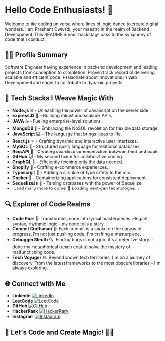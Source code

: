 # Hello Code Enthusiasts! 👋

Welcome to the coding universe where lines of logic dance to create digital wonders. I am Prashant Dwivedi, your maestro in the realm of Backend Development. This README is your backstage pass to the symphony of code that I conduct.

## 🧑‍🏫 Profile Summary    

Software Engineer having experience in backend development and leading projects from conception to completion. Proven track record of delivering scalable and efficient code. Passionate about innovations in Web Development and eager to contribute to dynamic projects.

## 🚀 Tech Stacks I Weave Magic With

- **Node.js** 🌐 - Unleashing the power of JavaScript on the server side.
- **ExpressJS** 🚀 - Building robust and scalable APIs.
- **JAVA** ☕ - Fueling enterprise-level solutions.
- **MongoDB** 🍃 - Embracing the NoSQL revolution for flexible data storage.
- **JavaScript** 💻 - The language that brings ideas to life.
- **React.js** ⚛️ - Crafting dynamic and interactive user interfaces.
- **MySQL** 🐬 - Structured query language for relational databases.
- **RestAPI** 🔄 - Creating seamless communication between front and back.
- **GitHub** 🐱 - My second home for collaborative coding.
- **GraphQL** 🚀 - Efficiently fetching only the data needed.
- **Shopify** 🛒 - Crafting e-commerce experiences.
- **Typescript** 📝 - Adding a sprinkle of type safety to the mix.
- **Docker** 🐳 - Containerizing applications for consistent deployment.
- **SequelizeJs** 🎸 - Taming databases with the power of Sequelize.
- ...and many more to come! 🚀 Loading next-gen technologies...

## 🔍 Explorer of Code Realms

- **Code Poet** 📜: Transforming code into lyrical masterpieces. Elegant syntax, rhythmic logic - my code tells a story.
- **Commit Craftsman** 🎨: Each commit is a stroke on the canvas of progress. I'm not just pushing code; I'm crafting a masterpiece.
- **Debugger Sleuth** 🔍: Finding bugs is not a job; it's a detective story. I done my metaphorical trench coat to solve the mystery of malfunctioning code.
- **Tech Voyager** 🌐: Beyond known tech territories, I'm on a journey of discovery. From the latest frameworks to the most obscure libraries - I'm always exploring.

## 🌐 Connect with Me

- **LinkedIn** [![LinkedIn](https://img.shields.io/badge/LinkedIn-Connect-blue)](https://www.linkedin.com/in/prashantpdwivedi/)
- **LeetCode** [![LeetCode](https://img.shields.io/badge/LeetCode-Challenge-red)](https://leetcode.com/ptranquil/)
- **GitHub** [![GitHub](https://img.shields.io/badge/GitHub-Follow-brightgreen)](https://github.com/ptranquil)
- **HackerRank** [![HackerRank](https://img.shields.io/badge/HackerRank-Solve-brightgreen)](https://www.hackerrank.com/dashboard)
- **Instagram** [![Instagram](https://img.shields.io/badge/Instagram-Follow-critical)](https://www.instagram.com/prashant_dubey_99/)

## 🌟 Let's Code and Create Magic! 🚀✨
